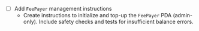 - [ ] Add `FeePayer` management instructions
  - Create instructions to initialize and top-up the `FeePayer` PDA (admin-only). Include safety checks and tests for insufficient balance errors.